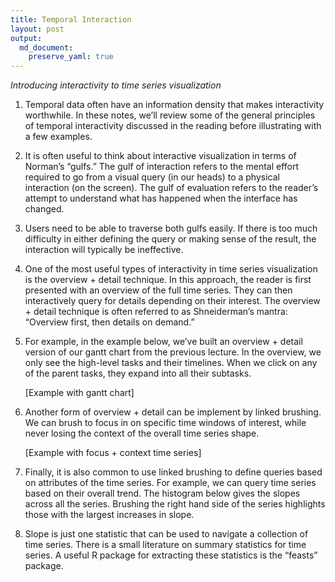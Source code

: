 ```yaml
---
title: Temporal Interaction
layout: post
output: 
  md_document:
    preserve_yaml: true
---
```


*Introducing interactivity to time series visualization*

1.  Temporal data often have an information density that makes
    interactivity worthwhile. In these notes, we’ll review some of the
    general principles of temporal interactivity discussed in the
    reading before illustrating with a few examples.

2.  It is often useful to think about interactive visualization in terms
    of Norman’s “gulfs.” The gulf of interaction refers to the mental
    effort required to go from a visual query (in our heads) to a
    physical interaction (on the screen). The gulf of evaluation refers
    to the reader’s attempt to understand what has happened when the
    interface has changed.

3.  Users need to be able to traverse both gulfs easily. If there is too
    much difficulty in either defining the query or making sense of the
    result, the interaction will typically be ineffective.

4.  One of the most useful types of interactivity in time series
    visualization is the overview + detail technique. In this approach,
    the reader is first presented with an overview of the full time
    series. They can then interactively query for details depending on
    their interest. The overview + detail technique is often referred to
    as Shneiderman’s mantra: “Overview first, then details on demand.”

5.  For example, in the example below, we’ve built an overview + detail
    version of our gantt chart from the previous lecture. In the
    overview, we only see the high-level tasks and their timelines. When
    we click on any of the parent tasks, they expand into all their
    subtasks.

    \[Example with gantt chart\]

6.  Another form of overview + detail can be implement by linked
    brushing. We can brush to focus in on specific time windows of
    interest, while never losing the context of the overall time series
    shape.

    \[Example with focus + context time series\]

7.  Finally, it is also common to use linked brushing to define queries
    based on attributes of the time series. For example, we can query
    time series based on their overall trend. The histogram below gives
    the slopes across all the series. Brushing the right hand side of
    the series highlights those with the largest increases in slope.

8.  Slope is just one statistic that can be used to navigate a
    collection of time series. There is a small literature on summary
    statistics for time series. A useful R package for extracting these
    statistics is the “feasts” package.
